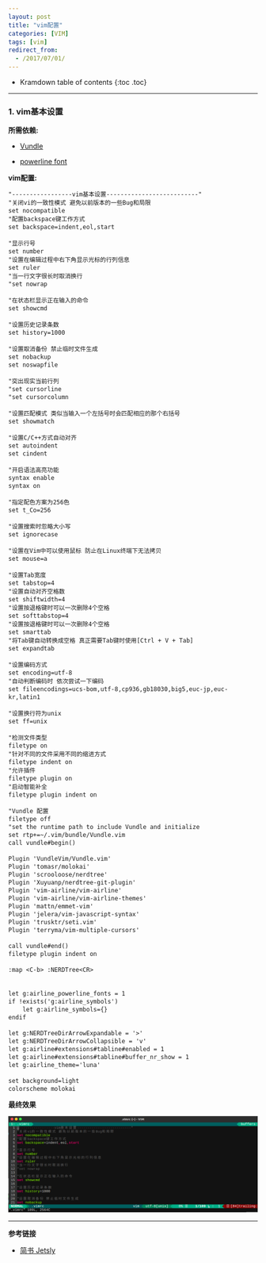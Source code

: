 ```yaml
---
layout: post
title: "vim配置"
categories: [VIM]
tags: [vim]
redirect_from:
  - /2017/07/01/
---
```


* Kramdown table of contents
{:toc .toc}
---
### 1. vim基本设置

**所需依赖:**

- [Vundle](https://github.com/VundleVim/Vundle.vim)

- [powerline font](https://github.com/powerline/fonts)

**vim配置:**

```vim
"-----------------vim基本设置--------------------------"
"关闭vi的一致性模式 避免以前版本的一些Bug和局限
set nocompatible
"配置backspace键工作方式
set backspace=indent,eol,start

"显示行号
set number
"设置在编辑过程中右下角显示光标的行列信息
set ruler
"当一行文字很长时取消换行
"set nowrap

"在状态栏显示正在输入的命令
set showcmd

"设置历史记录条数
set history=1000

"设置取消备份 禁止临时文件生成
set nobackup
set noswapfile

"突出现实当前行列
"set cursorline
"set cursorcolumn

"设置匹配模式 类似当输入一个左括号时会匹配相应的那个右括号
set showmatch

"设置C/C++方式自动对齐
set autoindent
set cindent

"开启语法高亮功能
syntax enable
syntax on

"指定配色方案为256色
set t_Co=256

"设置搜索时忽略大小写
set ignorecase

"设置在Vim中可以使用鼠标 防止在Linux终端下无法拷贝
set mouse=a

"设置Tab宽度
set tabstop=4
"设置自动对齐空格数
set shiftwidth=4
"设置按退格键时可以一次删除4个空格
set softtabstop=4
"设置按退格键时可以一次删除4个空格
set smarttab
"将Tab键自动转换成空格 真正需要Tab键时使用[Ctrl + V + Tab]
set expandtab

"设置编码方式
set encoding=utf-8
"自动判断编码时 依次尝试一下编码
set fileencodings=ucs-bom,utf-8,cp936,gb18030,big5,euc-jp,euc-kr,latin1

"设置换行符为unix
set ff=unix

"检测文件类型
filetype on
"针对不同的文件采用不同的缩进方式
filetype indent on
"允许插件
filetype plugin on
"启动智能补全
filetype plugin indent on

"Vundle 配置
filetype off
"set the runtime path to include Vundle and initialize
set rtp+=~/.vim/bundle/Vundle.vim
call vundle#begin()

Plugin 'VundleVim/Vundle.vim'
Plugin 'tomasr/molokai'
Plugin 'scrooloose/nerdtree' 
Plugin 'Xuyuanp/nerdtree-git-plugin'
Plugin 'vim-airline/vim-airline'
Plugin 'vim-airline/vim-airline-themes'
Plugin 'mattn/emmet-vim'
Plugin 'jelera/vim-javascript-syntax'
Plugin 'trusktr/seti.vim'
Plugin 'terryma/vim-multiple-cursors'

call vundle#end()
filetype plugin indent on

:map <C-b> :NERDTree<CR>


let g:airline_powerline_fonts = 1
if !exists('g:airline_symbols')
    let g:airline_symbols={}
endif

let g:NERDTreeDirArrowExpandable = '>'
let g:NERDTreeDirArrowCollapsible = 'v'
let g:airline#extensions#tabline#enabled = 1
let g:airline#extensions#tabline#buffer_nr_show = 1
let g:airline_theme='luna'

set background=light
colorscheme molokai
```

**最终效果**

![vim screenshot](/assets/blog_images/vim_done.png)

---


**参考链接**
- [简书 Jetsly](http://www.jianshu.com/p/f45508ab65f0)
